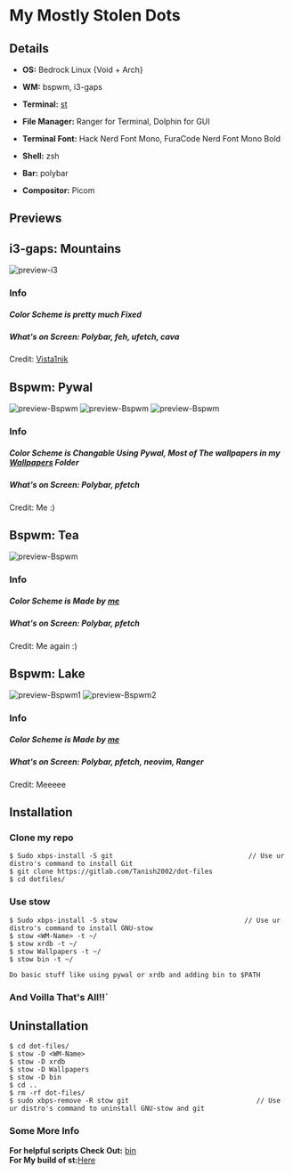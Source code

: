 # My Mostly Stolen Dots

## Details


* **OS:** Bedrock Linux {Void + Arch}
 
* **WM:** bspwm, i3-gaps
 
* **Terminal:** [st](https://gitlab.com/Tanish2002/st-tanish2002)

*  **File Manager:** Ranger for Terminal, Dolphin for GUI
 
* **Terminal Font:** Hack Nerd Font Mono, FuraCode Nerd Font Mono Bold
 
* **Shell:** zsh
 
* **Bar:** polybar
 
* **Compositor:** Picom
 
## Previews

## i3-gaps: Mountains
![preview-i3](Screenshots/i3:Mountains.png)
### Info
##### Color Scheme is pretty much Fixed
##### What's on Screen: Polybar, feh, ufetch, cava
Credit: [Vista1nik](https://github.com/Vista1nik/i3-mountains)


## Bspwm: Pywal
![preview-Bspwm](Screenshots/bspwm:Pywal2.png)
![preview-Bspwm](Screenshots/bspwm:Pywal1.png)
![preview-Bspwm](Screenshots/bspwm:Pywal3.png)
### Info
##### Color Scheme is Changable Using Pywal, Most of The wallpapers in my [Wallpapers](https://gitlab.com/Tanish2002/dot-files/-/tree/master/Wallpapers%2FWallpapers) Folder <br />
##### What's on Screen: Polybar, pfetch
Credit: Me :) 

## Bspwm: Tea
![preview-Bspwm](Screenshots/bspwm:Tea.png)
### Info
##### Color Scheme is Made by [me](https://gitlab.com/Tanish2002/dot-files/-/blob/master/Bspwm/mytheme1)
##### What's on Screen: Polybar, pfetch
Credit: Me again :) 

## Bspwm: Lake
![preview-Bspwm1](Screenshots/bspwm:Lake1.png)
![preview-Bspwm2](Screenshots/bspwm:Lake2.png)
### Info
##### Color Scheme is Made by [me](https://gitlab.com/Tanish2002/dot-files/-/blob/master/Bspwm/mytheme1)
##### What's on Screen: Polybar, pfetch, neovim, Ranger
Credit: Meeeee 

## Installation

### **Clone my repo**
```
$ Sudo xbps-install -S git                                  // Use ur distro's command to install Git
$ git clone https://gitlab.com/Tanish2002/dot-files
$ cd dotfiles/
``` 

### **Use stow**
```
$ Sudo xbps-install -S stow                                // Use ur distro's command to install GNU-stow
$ stow <WM-Name> -t ~/
$ stow xrdb -t ~/
$ stow Wallpapers -t ~/
$ stow bin -t ~/

Do basic stuff like using pywal or xrdb and adding bin to $PATH
```

### **And Voilla That's All!!**`

## Uninstallation
```
$ cd dot-files/
$ stow -D <WM-Name>
$ stow -D xrdb
$ stow -D Wallpapers
$ stow -D bin
$ cd ..
$ rm -rf dot-files/
$ sudo xbps-remove -R stow git                                // Use ur distro's command to uninstall GNU-stow and git
```

### Some More Info
**For helpful scripts Check Out:** [bin](https://gitlab.com/Tanish2002/dot-files/-/tree/master/bin%2Fbin) <br />
**For My build of st:**[Here](https://gitlab.com/Tanish2002/st-tanish2002)
